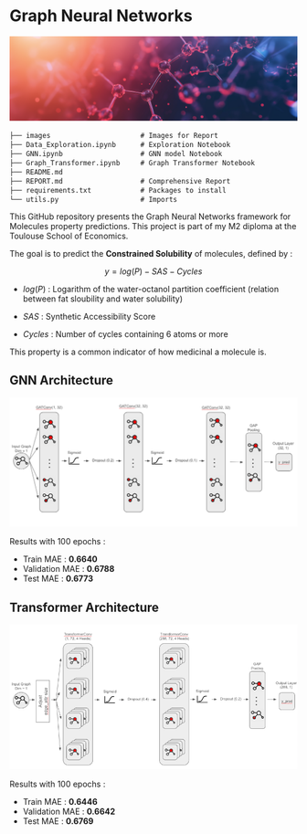 # Graph Neural Networks

<p align="center">
<img src="assets/molecule_banner.png" alt="Alt Text" width = "1500">
</p>



    ├── images                      # Images for Report
    ├── Data_Exploration.ipynb      # Exploration Notebook 
    ├── GNN.ipynb                   # GNN model Notebook
    ├── Graph_Transformer.ipynb     # Graph Transformer Notebook
    ├── README.md              
    ├── REPORT.md                   # Comprehensive Report
    ├── requirements.txt            # Packages to install
    └── utils.py                    # Imports

This GitHub repository presents the Graph Neural Networks framework for Molecules property predictions. This project is part of my M2 diploma at the Toulouse School of Economics.

The goal is to predict the **Constrained Solubility** of molecules, defined by :

$$
y = log(P) - SAS - Cycles
$$

- $log(P)$ : Logarithm of the water-octanol partition coefficient (relation between fat sloubility and water solubility)

- $SAS$ : Synthetic Accessibility Score

- $Cycles$ : Number of cycles containing 6 atoms or more

This property is a common indicator of how medicinal a molecule is.

## GNN Architecture

<p align="center">
<img src="assets/report_imgs/archi_gnn.png" alt="Alt Text" width = "650">
</p>

Results with 100 epochs :

- Train MAE : **0.6640**
- Validation MAE : **0.6788**
- Test MAE : **0.6773**

## Transformer Architecture

<p align="center">
<img src="assets/report_imgs/archi_transformer.png" alt="Alt Text" width = "650">
</p>

Results with 100 epochs :

- Train MAE : **0.6446**
- Validation MAE : **0.6642**
- Test MAE : **0.6769**
